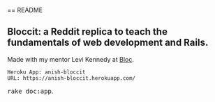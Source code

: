 == README

## Bloccit: a Reddit replica to teach the fundamentals of web development and Rails.

Made with my mentor Levi Kennedy at [Bloc](http://bloc.io).

```
Heroku App: anish-bloccit
URL: https://anish-bloccit.herokuapp.com/
```

<tt>rake doc:app</tt>.

